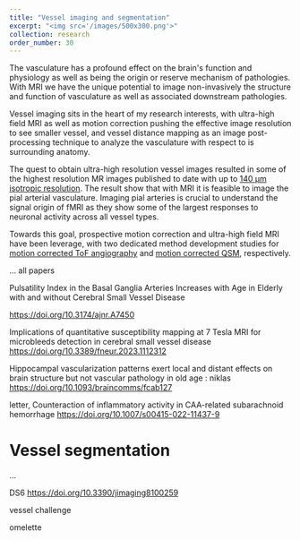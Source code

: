 ```yaml
---
title: "Vessel imaging and segmentation"
excerpt: "<img src='/images/500x300.png'>"
collection: research
order_number: 30
---
```

The vasculature has a profound effect on the brain's function and physiology as well as being the origin or reserve mechanism of pathologies. With MRI we have the unique potential to image non-invasively the structure and function of vasculature as well as associated downstream pathologies. 

Vessel imaging sits in the heart of my research interests, with ultra-high field MRI as well as motion correction pushing the effective image resolution to see smaller vessel, and vessel distance mapping as an image post-processing technique to analyze the vasculature with respect to is surrounding anatomy.

The quest to obtain ultra-high resolution vessel images resulted in some of the highest resolution MR images published to date with up to [140 µm isotropic resolution](https://doi.org/10.7554/eLife.71186.sa0). The result show that with MRI it is feasible to image the pial arterial vasculature. Imaging pial arteries is crucial to understand the signal origin of fMRI as they show some of the largest responses to neuronal activity across all vessel types.
 
Towards this goal, prospective motion correction and ultra-high field MRI have been leverage, with two dedicated method development studies for [motion corrected ToF angiography]( https://doi.org/10.1002/mrm.27033) and [motion corrected QSM]( https://doi.org/10.1002/mrm.27509), respectively.

... all papers

Pulsatility Index in the Basal Ganglia Arteries Increases with Age in Elderly with and without Cerebral Small Vessel Disease

 https://doi.org/10.3174/ajnr.A7450

Implications of quantitative susceptibility mapping at 7 Tesla MRI for microbleeds detection in cerebral small vessel disease
 https://doi.org/10.3389/fneur.2023.1112312


Hippocampal vascularization patterns exert local and distant effects on brain structure but not vascular pathology in old age : niklas https://doi.org/10.1093/braincomms/fcab127


letter, Counteraction of inflammatory activity in CAA-related subarachnoid hemorrhage  https://doi.org/10.1007/s00415-022-11437-9

# Vessel segmentation
... 

DS6 https://doi.org/10.3390/jimaging8100259

vessel challenge

omelette 